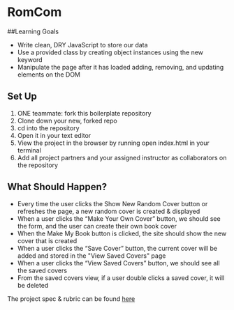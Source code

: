 # RomCom

##Learning Goals
 * Write clean, DRY JavaScript to store our data
 * Use a provided class by creating object instances using the new keyword
 * Manipulate the page after it has loaded adding, removing, and updating elements on the DOM

## Set Up
1. ONE teammate: fork this boilerplate repository 
2. Clone down your new, forked repo
3. cd into the repository
4. Open it in your text editor
5. View the project in the browser by running open index.html in your terminal
6. Add all project partners and your assigned instructor as collaborators on the repository

## What Should Happen? 
 * Every time the user clicks the Show New Random Cover button or refreshes the page, a new random cover is created & displayed
 * When a user clicks the “Make Your Own Cover” button, we should see the form, and the user can create their own book cover
 * When the Make My Book button is clicked, the site should show the new cover that is created
 * When a user clicks the “Save Cover” button, the current cover will be added and stored in the "View Saved Covers" page
 * When a user clicks the “View Saved Covers” button, we should see all the saved covers 
 * From the saved covers view, if a user double clicks a saved cover, it will be deleted


The project spec & rubric can be found [here](https://frontend.turing.io/projects/module-1/romcom-pair.html)
